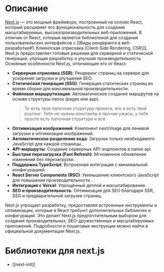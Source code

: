 # Описание
[Next.js](https://nextjs.org/docs) — это мощный фреймворк, построенный на основе React, который расширяет его функциональность для создания масштабируемых, высокопроизводительных веб-приложений. В отличие от React, который является библиотекой для создания пользовательских интерфейсов с [[Виды рендеринга в веб-разработке#1. Клиентская отрисовка (Client-Side Rendering, CSR)]], Next.js предоставляет готовые решения для серверной и статической генерации, упрощая разработку и улучшая производительность. Основные особенности Next.js, отличающие его от React:

- **Серверная отрисовка (SSR)**: Рендеринг страниц на сервере для ускорения загрузки и улучшения SEO.
- **Статическая генерация (SSG)**: Генерация статических страниц во время сборки для максимальной производительности.
- **Файловая маршрутизация**: Автоматическое создание маршрутов на основе структуры папок (pages или app). 
	> То есть твоя папочная стурктура проекта, это и есть твой роутинг. Тебе не нужны константы и прочие ужасы, у тебя просто есть папочная структура и всё	
- **Оптимизация изображений**: Компонент next/image для ленивой загрузки и оптимизации изображений.
- **Автоматическое разделение кода**: Загрузка только необходимого JavaScript для каждой страницы.
- **API-маршруты**: Создание серверных API-эндпоинтов в папке api.
- **Быстрая перезагрузка (Fast Refresh)**: Мгновенное обновление изменений без перезагрузки.
- **Поддержка TypeScript**: Встроенная интеграция с минимальной конфигурацией.
- **React Server Components (RSC)**: Уменьшение клиентского JavaScript для повышения производительности.
- **Интеграция с Vercel**: Упрощённый деплой и масштабирование.
- **SEO и производительность**: Оптимизация для SEO благодаря SSR, SSG и предварительной загрузке страниц.

Next.js упрощает разработку, предоставляя встроенные инструменты и оптимизации, которые в React требуют дополнительных библиотек и конфигураций. Это делает Next.js предпочтительным выбором для создания производительных, SEO-дружественных и масштабируемых приложений. Подробности и пошаговые инструкции можно найти в официальной документации Next.js.

# Библиотеки для next.js
* [[next-intl]]